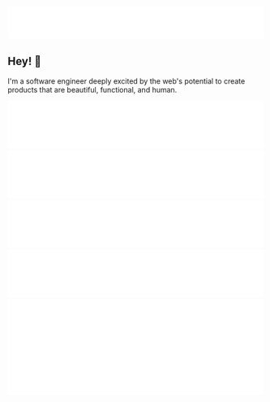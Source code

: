 <div align="center">
  <img src="assets/name.svg" alt="Hawk Ticehurst" />
</div>

## Hey! 👋

I'm a software engineer deeply excited by the web's potential to create products that are beautiful, functional, and human.

<!--
- 🌱 I’m learning [Svelte](https://svelte.dev/) and Apple's motion graphics / compisiting software [Motion](https://www.apple.com/final-cut-pro/motion/)
- ⚡️ Fun fact: Before discovering software I spent 5 years as a filmmaker, where I...
  - Co-directed and produced a variety of [content](https://www.youtube.com/watch?v=JzYJceyyzdQ) that has garnered a combined 54+ million views,
  - Had some of that content [featured](https://www.youtube.com/watch?v=_h1ooyyFkF0) on Last Week Tonight by John Oliver,
  - Won a regional emmy for a short film, and
  - Went [viral](https://www.youtube.com/watch?v=re5TqWQgWd4) 
  -->


<div align="center">
  <img src="assets/pronoun-card.svg" alt="Pronoun card" />
  <a href="https://councildataproject.github.io/">
    <img src="assets/free-time-card.svg" alt="Free time card" />
  </a>
  <img src="assets/thinking-card.svg" alt="Thinking card" />
  <img src="assets/learning-card.svg" alt="Learning card" />
  <img src="assets/fun-fact-card.svg" alt="Fun fact card" />
</div>